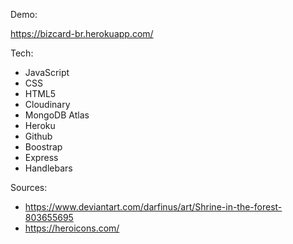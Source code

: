 Demo:

https://bizcard-br.herokuapp.com/

Tech:

- JavaScript
- CSS
- HTML5
- Cloudinary
- MongoDB Atlas
- Heroku
- Github
- Boostrap
- Express
- Handlebars

Sources:

- https://www.deviantart.com/darfinus/art/Shrine-in-the-forest-803655695
- https://heroicons.com/
